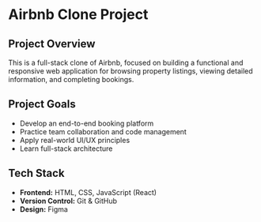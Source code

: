 # Airbnb Clone Project

##  Project Overview
This is a full-stack clone of Airbnb, focused on building a functional and responsive web application for browsing property listings, viewing detailed information, and completing bookings.

## Project Goals
- Develop an end-to-end booking platform
- Practice team collaboration and code management
- Apply real-world UI/UX principles
- Learn full-stack architecture

## Tech Stack
- **Frontend:** HTML, CSS, JavaScript (React)
- **Version Control:** Git & GitHub
- **Design:** Figma
